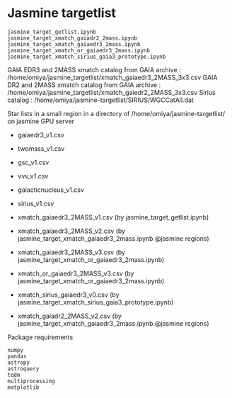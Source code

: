 # Jasmine targetlist

```
jasmine_target_getlist.ipynb
jasmine_target_xmatch_gaiadr2_2mass.ipynb
jasmine_target_xmatch_gaiaedr3_2mass.ipynb
jasmine_target_xmatch_or_gaiaedr3_2mass.ipynb
jasmine_target_xmatch_sirius_gaia3_prototype.ipynb
```

GAIA EDR3 and 2MASS xmatch catalog from GAIA archive : /home/omiya/jasmine_targetlist/xmatch_gaiaedr3_2MASS_3x3.csv
GAIA DR2 and 2MASS xmatch catalog from GAIA archive : /home/omiya/jasmine_targetlist/xmatch_gaiedr2_2MASS_3x3.csv
Sirius catalog : /home/omiya/jasmine-targetlist/SIRIUS/WGCCatAll.dat 

Star lists in a small region in a directory of /home/omiya/jasmine-targetlist/ on jasmine GPU server
- gaiaedr3_v1.csv  
- twomass_v1.csv
- gsc_v1.csv
- vvv_v1.csv  
- galacticnucleus_v1.csv  
- sirius_v1.csv  
  
  
- xmatch_gaiaedr3_2MASS_v1.csv  (by jasmine_target_getlist.ipynb)
- xmatch_gaiaedr3_2MASS_v2.csv  (by jasmine_target_xmatch_gaiaedr3_2mass.ipynb @jasmine regions)
- xmatch_gaiaedr3_2MASS_v3.csv  (by jasmine_target_xmatch_or_gaiaedr3_2mass.ipynb)
- xmatch_or_gaiaedr3_2MASS_v3.csv  (by jasmine_target_xmatch_or_gaiaedr3_2mass.ipynb)
- xmatch_sirius_gaiaedr3_v0.csv  (by jasmine_target_xmatch_sirius_gaia3_prototype.ipynb)
- xmatch_gaiadr2_2MASS_v2.csv  (by jasmine_target_xmatch_gaiaedr3_2mass.ipynb @jasmine regions)

Package requirements
```
numpy
pandas
astropy
astroquery
tqdm
multiprocessing
matplotlib
```

